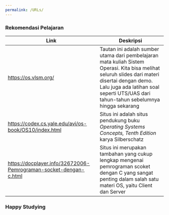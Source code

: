 ```yaml
---
permalink: /URLs/
---
```


### Rekomendasi Pelajaran 

| Link        | Deskripsi   | 
| ------------- |-------------| 
| https://os.vlsm.org/     | Tautan ini adalah sumber utama dari pembelajaran mata kuliah Sistem Operasi. Kita bisa melihat seluruh slides dari materi disertai dengan demo. Lalu juga ada latihan soal seperti UTS/UAS dari tahun-tahun sebelumnya hingga sekarang         | 
| https://codex.cs.yale.edu/avi/os-book/OS10/index.html      | Situs ini adalah situs pendukung buku _Operating Systems Concepts, Tenth Edition_ karya Silberschatz      |   
| https://docplayer.info/32672006-Pemrograman-socket-dengan-c.html | Situs ini merupakan tambahan yang cukup lengkap mengenai pemrograman scoket dengan C yang sangat penting dalam salah satu materi OS, yaitu Client dan Server

### Happy Studying
